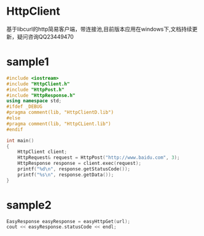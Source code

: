 # HttpClient

基于libcurl的http简易客户端，带连接池,目前版本应用在windows下,文档持续更新，疑问咨询QQ23449470

# sample1
```cpp
#include <iostream>
#include "HttpClient.h"
#include "HttpPost.h"
#include "HttpResponse.h"
using namespace std;
#ifdef _DEBUG
#pragma comment(lib, "HttpClientD.lib")
#else
#pragma comment(lib, "HttpCLient.lib")
#endif

int main()
{
	HttpClient client;
	HttpRequest& request = HttpPost("http://www.baidu.com", 3);
	HttpResponse response = client.exec(request);
	printf("%d\n", response.getStatusCode());
	printf("%s\n", response.getData());
}
```

# sample2
```cpp
EasyResponse easyResponse = easyHttpGet(url);
cout << easyResponse.statusCode << endl;
```

